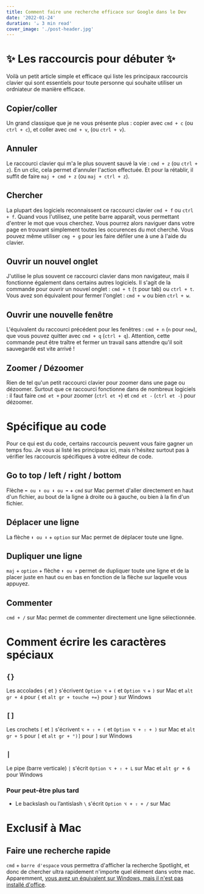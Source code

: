```yaml
---
title: Comment faire une recherche efficace sur Google dans le Dev
date: '2022-01-24'
duration: '☕️ 3 min read'
cover_image: './post-header.jpg'
---
```


# ✨ Les raccourcis pour débuter ✨

Voilà un petit article simple et efficace qui liste les principaux raccourcis clavier qui sont essentiels pour toute personne qui souhaite utiliser un ordniateur de manière efficace.

## Copier/coller

Un grand classique que je ne vous présente plus : copier avec `cmd + c` (ou `ctrl + c`), et coller avec `cmd + v`, (ou `ctrl + v`).

## Annuler

Le raccourci clavier qui m'a le plus souvent sauvé la vie : `cmd + z` (ou `ctrl + z`). En un clic, cela permet d'annuler l'action effectuée. Et pour la rétablir, il suffit de faire `maj + cmd + z` (ou `maj + ctrl + z`).

## Chercher

La plupart des logiciels reconnaissent ce raccourci clavier `cmd + f` ou `ctrl + f`. Quand vous l'utilisez, une petite barre apparaît, vous permettant d'entrer le mot que vous cherchez. Vous pourrez alors naviguer dans votre page en trouvant simplement toutes les occurences du mot cherché. Vous pouvez même utiliser `cmg + g` pour les faire défiler une à une à l'aide du clavier.

## Ouvrir un nouvel onglet

J'utilise le plus souvent ce raccourci clavier dans mon navigateur, mais il fonctionne également dans certains autres logiciels. Il s'agit de la commande pour ouvrir un nouvel onglet : `cmd + t` (`t` pour tab) ou `ctrl + t`. Vous avez son équivalent pour fermer l'onglet : `cmd + w` ou bien `ctrl + w`.

## Ouvrir une nouvelle fenêtre

L'équivalent du raccourci précédent pour les fenêtres : `cmd + n` (`n` pour `new`), que vous pouvez quitter avec `cmd + q` (`ctrl + q`). Attention, cette commande peut être traître et fermer un travail sans attendre qu'il soit sauvegardé est vite arrivé !

## Zoomer / Dézoomer

Rien de tel qu'un petit raccourci clavier pour zoomer dans une page ou dézoomer. Surtout que ce raccourci fonctionne dans de nombreux logiciels : il faut faire `cmd et +` pour zoomer (`ctrl et +`) et `cmd et -` (`ctrl et -`) pour dézoomer.

# Spécifique au code

Pour ce qui est du code, certains raccourcis peuvent vous faire gagner un temps fou. Je vous ai listé les principaux ici, mais n'hésitez surtout pas à vérifier les raccourcis spécifiques à votre éditeur de code.

## Go to top / left / right / bottom

Flèche `⬅ ou ⬆ ou ⬇ ou ➡️` + `cmd` sur Mac permet d'aller directement en haut d'un fichier, au bout de la ligne à droite ou à gauche, ou bien à la fin d'un fichier.

## Déplacer une ligne

La flèche `⬆ ou ⬇` + `option` sur Mac permet de déplacer toute une ligne.

## Dupliquer une ligne

`maj` + `option` + flèche `⬆ ou ⬇` permet de dupliquer toute une ligne et de la placer juste en haut ou en bas en fonction de la flèche sur laquelle vous appuyez.

## Commenter

`cmd + /` sur Mac permet de commenter directement une ligne sélectionnée.

# Comment écrire les caractères spéciaux

## `{}`

Les accolades `{` et `}` s'écrivent `Option ⌥` + `(` et `Option ⌥` + `)` sur Mac et `alt gr + 4` pour `{` et `alt gr + touche +=}` pour `}` sur Windows

## `[]`

Les crochets `[` et `]` s'écrivent `⌥ + ⇧ + (` et `Option ⌥ + ⇧ + )` sur Mac et `alt gr + 5` pour `[` et `alt gr + °)]` pour `]` sur Windows

## `|`

Le pipe (barre verticale) `|` s'écrit `Option ⌥ + ⇧ + L` sur Mac et `alt gr + 6` pour Windows

### Pour peut-être plus tard

-   Le backslash ou l’antislash `\` s'écrit `Option ⌥ + ⇧ + /` sur Mac

# Exclusif à Mac

## Faire une recherche rapide

`cmd` + `barre d'espace` vous permettra d'afficher la recherche Spotlight, et donc de chercher ultra rapidement n'importe quel élément dans votre mac. Apparemment, [vous avez un équivalent sur Windows, mais il n'est pas installé d'office](https://www.macg.co/galerie/2020/05/quinze-ans-apres-windows-10-dispose-enfin-de-son-spotlight-114149).
